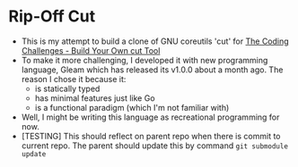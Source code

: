 # Rip-Off Cut

- This is my attempt to build a clone of GNU coreutils 'cut' for [The Coding Challenges - Build Your Own cut Tool](https://codingchallenges.fyi/challenges/challenge-cut/)
- To make it more challenging, I developed it with new programming language, Gleam which has released its v1.0.0 about a month ago. The reason I chose it because it:
  - is statically typed
  - has minimal features just like Go
  - is a functional paradigm (which I'm not familiar with)
- Well, I might be writing this language as recreational programming for now.
- [TESTING] This should reflect on parent repo when there is commit to current repo. The parent should update this by command `git submodule update`

